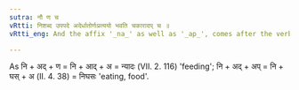 ```yaml
---
sutra: नौ ण च
vRtti: निशब्द उपपदे अदेर्धातोर्णःप्रत्ययो भवति चकारादप् च ॥
vRtti_eng: And the affix '_na_' as well as '_ap_', comes after the verb '_ad_' (to eat), when the _upasarga_ '_ni_' is in composition.

---
```

As नि + अद् + ण = नि + आद् + अ = न्यादः  (VII. 2. 116) 'feeding'; नि + अद् + अप् =  नि + घस् + अ (II. 4. 38) = निघसः 'eating, food'.